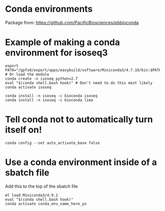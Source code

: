 # Conda environments

Package from: https://github.com/PacificBiosciences/pbbioconda

# Example of making a conda environment for isoseq3
```{bash}
export PATH="/gpfs0/export/apps/easybuild/software/Miniconda3/4.7.10/bin:$PATH"
# Or load the module
conda create -n isoseq python=2.7
eval "$(conda shell.bash hook)" # Don't need to do this most likely
conda activate isoseq

conda install -n isoseq -c bioconda isoseq
conda install -n isoseq -c bioconda lima
```

# Tell conda not to automatically turn itself on!
`conda config --set auto_activate_base false`

# Use a conda environment inside of a sbatch file
Add this to the top of the sbatch file

```{bash}
ml load Miniconda3/4.9.2
eval "$(conda shell.bash hook)"
conda activate conda_env_name_here_yo
```